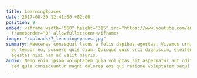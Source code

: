 ```yaml
---
title: LearningSpaces
date: 2017-08-30 12:41:00 +02:00
position: 9
embed: <iframe width="560" height="315" src="https://www.youtube.com/embed/adMgJXYjnOA?rel=0&amp;controls=0&amp;showinfo=0"
  frameborder="0" allowfullscreen></iframe>
image: "/uploads/7_learningspaces.jpg"
summary: Maecenas consequat lacus a felis dapibus egestas. Vivamus urna enim, interdum
  eu tempor eu, posuere quis diam. Quisque quis orci dignissim, eleifend massa vel,
  egestas nisi nam ac velit mauris.
audio: Nemo enim ipsam voluptatem quia voluptas sit aspernatur aut odit aut fugit,
  sed quia consequuntur magni dolores eos qui ratione voluptatem sequi nesciunt.
---
```


